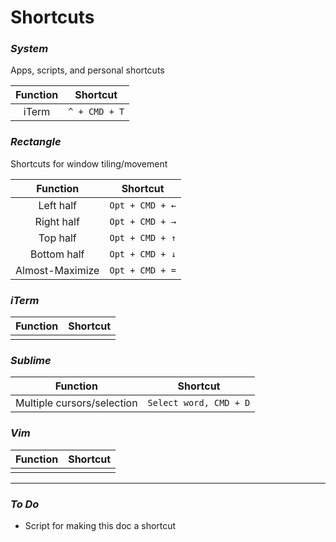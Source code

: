 # Shortcuts

### *System*
Apps, scripts, and personal shortcuts

| Function       | Shortcut       |
|:--------------:|:--------------:|
| iTerm          | `^ + CMD + T`  |


### *Rectangle*
Shortcuts for window tiling/movement

| Function       | Shortcut       |
|:--------------:|:--------------:|
| Left half      | `Opt + CMD + ←` |
| Right half      | `Opt + CMD + →` |
| Top half      | `Opt + CMD + ↑` |
| Bottom half      | `Opt + CMD + ↓` |
| Almost-Maximize | `Opt + CMD + =` |


### *iTerm*

| Function       | Shortcut       |
|:--------------:|:--------------:|
|                |                |


### *Sublime* 

| Function       | Shortcut       |
|:--------------:|:--------------:|
| Multiple cursors/selection | `Select word, CMD + D` |


### *Vim* 

| Function       | Shortcut       |
|:--------------:|:--------------:|
|                |                |

---

### *To Do*

* Script for making this doc a shortcut
